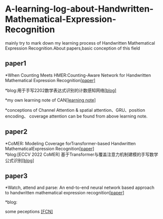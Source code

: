 # A-learning-log-about-Handwritten-Mathematical-Expression-Recognition
  mainly try to mark down my learning process of Handwritten Mathematical Expression Recognition.About papers,basic conception of this field
## paper1
*When Counting Meets HMER:Counting-Aware Network for Handwritten Mathematical Expression Recognition[[paper]](https://arxiv.org/abs/2207.11463)

*blog:用于手写2202数学表达式识别的计数感知网络[[blog]](https://zhuanlan.zhihu.com/p/546590327)

*my own learning note of CAN[[learning note]](https://view.officeapps.live.com/op/view.aspx?src=https%3A%2F%2Fraw.githubusercontent.com%2FHryxyhe%2FA-learning-log-about-Handwritten-Mathematical-Expression-Recognition%2Fmaster%2Fmy%2520learning%2520note%2FCAN.docx&wdOrigin=BROWSELINK)

*conceptions of Channel Attention & spatial attention、GRU、position encoding、 coverage attention can be found from above learning note. 

## paper2
*CoMER: Modeling Coverage forTransformer-based Handwritten MathematicalExpression Recognition[[paper]](https://arxiv.org/abs/2207.04410)\
*blog:[ECCV 2022 CoMER] 基于Transformer与覆盖注意力机制建模的手写数学公式识别[[blog]](https://blog.csdn.net/moxibingdao/article/details/127644505)

## paper3
*Watch, attend and parse: An end-to-end neural network based approach to handwritten mathematical expression recognition[[paper]](https://www.sciencedirect.com/science/article/pii/S0031320317302376)

*blog:

some peceptions [[FCN]](https://zhuanlan.zhihu.com/p/30195134)
